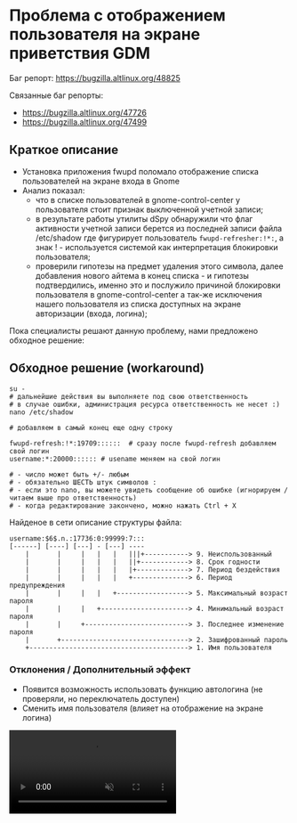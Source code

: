 # Проблема с отображением пользователя на экране приветствия GDM

Баг репорт: <https://bugzilla.altlinux.org/48825>

Связанные баг репорты:

- <https://bugzilla.altlinux.org/47726>
- <https://bugzilla.altlinux.org/47499>

## Краткое описание

- Установка приложения fwupd поломало отображение списка пользователей на экране входа в Gnome
- Анализ показал:
  - что в списке пользователей в gnome-control-center у пользователя стоит признак выключенной учетной записи;
  - в результате работы утилиты dSpy обнаружили что флаг активности учетной записи берется из последней записи файла /etc/shadow где фигурирует пользователь `fwupd-refresher:!*:`, а знак ! - используется системой как интерпретация блокировки пользователя;
  - проверили гипотезы на предмет удаления этого символа, далее добавления нового айтема в конец списка - и гипотезы подтвердились, именно это и послужило причиной блокировки пользователя в gnome-control-center а так-же исключения нашего пользователя из списка доступных на экране авторизации (входа, логина);

Пока специалисты решают данную проблему, нами предложено обходное решение:

## Обходное решение (workaround)

```shell
su -
# дальнейшие действия вы выполняете под свою ответственность
# в случае ошибки, администрация ресурса ответственность не несет :)
nano /etc/shadow
```

```shell
# добавляем в самый конец еще одну строку

fwupd-refresh:!*:19709::::::  # сразу после fwupd-refresh добавляем свой логин
username:*:20000:::::: # usename меняем на свой логин

# - число может быть +/- любым
# - обязательно ШЕСТЬ штук символов :
# - если это nano, вы можете увидеть сообщение об ошибке (игнорируем / читаем выше про ответственность)
# - когда редактирование закончено, можно нажать Ctrl + X
```

Найденое в сети описание структуры файла:

```text
username:$6$.n.:17736:0:99999:7:::
[------] [----] [---] - [---] ----
    |       |     |   |   |   |||+-----------> 9. Неиспользованный
    |       |     |   |   |   ||+------------> 8. Срок годности
    |       |     |   |   |   |+-------------> 7. Период бездействия
    |       |     |   |   |   +--------------> 6. Период предупреждения
    |       |     |   |   +------------------> 5. Максимальный возраст пароля
    |       |     |   +----------------------> 4. Минимальный возраст пароля
    |       |     +--------------------------> 3. Последнее изменение пароля
    |       +--------------------------------> 2. Зашифрованный пароль
    +----------------------------------------> 1. Имя пользователя
```

### Отклонения / Дополнительный эффект

- Появится возможность использовать функцию автологина (не проверяли, но переключатель доступен)
- Сменить имя пользователя (влияет на отображение на экране логина)

<video controls muted>
  <source src="/hidden-user-in-userlist-workaround/hidden-user-in-userlist-workaround.mp4">
</video>